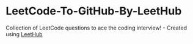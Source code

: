 # LeetCode-To-GitHub-By-LeetHub
Collection of LeetCode questions to ace the coding interview! - Created using [LeetHub](https://github.com/QasimWani/LeetHub)
